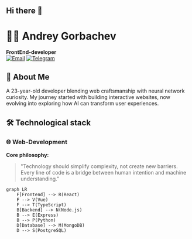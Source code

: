 ## Hi there 👋

# 👨‍💻 Andrey Gorbachev
**FrontEnd-developer**  
[![Email](https://img.shields.io/badge/okeenlen578@gmail.com-blue?logo=gmail)](mailto:okeenlen578@gmail.com)
[![Telegram](https://img.shields.io/badge/Telegram-@andreyshanorm-blue?logo=telegram)](https://t.me/andreyshanorm)


## 🌟 About Me  
A 23-year-old developer blending web craftsmanship with neural network curiosity. My journey started with building interactive websites, now evolving into exploring how AI can transform user experiences.  

## 🛠 Technological stack
### 🌐 Web-Development

**Core philosophy:**  
> "Technology should simplify complexity, not create new barriers. Every line of code is a bridge between human intention and machine understanding."
> 
```mermaid
graph LR
    F[Frontend] --> R(React)
    F --> V(Vue)
    F --> T(TypeScript)
    B[Backend] --> N(Node.js)
    B --> E(Express)
    B --> P(Python)
    D[Database] --> M(MongoDB)
    D --> S(PostgreSQL)

